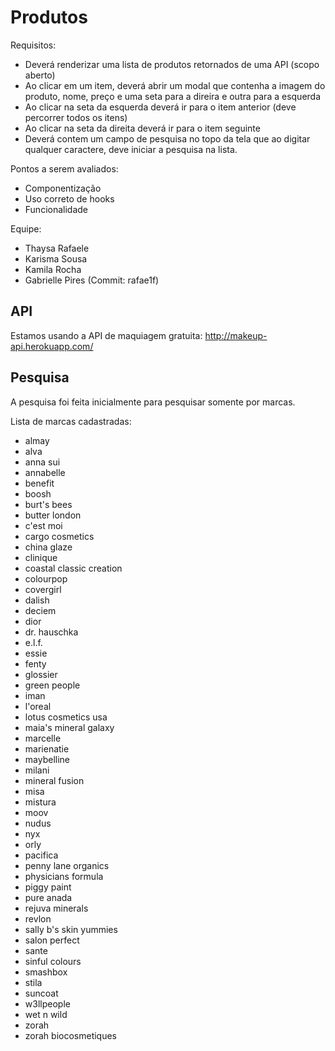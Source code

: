 # Produtos

Requisitos:
- Deverá renderizar uma lista de produtos retornados de uma API (scopo aberto)
- Ao clicar em um item, deverá abrir um modal que contenha a imagem do produto, nome, preço e uma seta para a direira e outra para a esquerda
- Ao clicar na seta da esquerda deverá ir para o item anterior (deve percorrer todos os itens)
- Ao clicar na seta da direita deverá ir para o item seguinte
- Deverá contem um campo de pesquisa no topo da tela que ao digitar qualquer caractere, deve iniciar a pesquisa na lista.

Pontos a serem avaliados:
- Componentização
- Uso correto de hooks
- Funcionalidade

Equipe:
- Thaysa Rafaele
- Karisma Sousa
- Kamila Rocha
- Gabrielle Pires (Commit: rafae1f)

## API
Estamos usando a API de maquiagem gratuita: http://makeup-api.herokuapp.com/


## Pesquisa

A pesquisa foi feita inicialmente para pesquisar somente por marcas.

Lista de marcas cadastradas:
- almay
- alva
- anna sui
- annabelle
- benefit
- boosh
- burt's bees
- butter london
- c'est moi
- cargo cosmetics
- china glaze
- clinique
- coastal classic creation
- colourpop
- covergirl
- dalish
- deciem
- dior
- dr. hauschka
- e.l.f.
- essie
- fenty
- glossier
- green people
- iman
- l'oreal
- lotus cosmetics usa
- maia's mineral galaxy
- marcelle
- marienatie
- maybelline
- milani
- mineral fusion
- misa
- mistura
- moov
- nudus
- nyx
- orly
- pacifica
- penny lane organics
- physicians formula
- piggy paint
- pure anada
- rejuva minerals
- revlon
- sally b's skin yummies
- salon perfect
- sante
- sinful colours
- smashbox
- stila
- suncoat
- w3llpeople
- wet n wild
- zorah
- zorah biocosmetiques